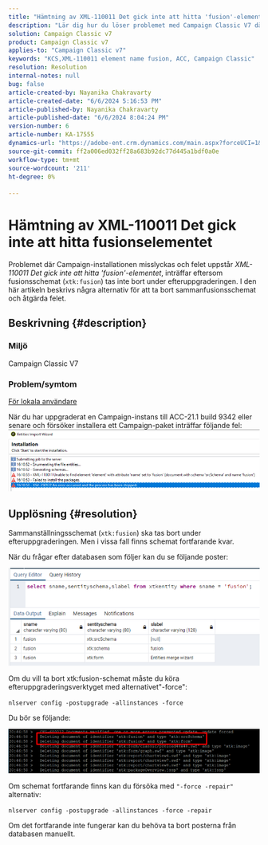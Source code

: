 ```yaml
---
title: "Hämtning av XML-110011 Det gick inte att hitta 'fusion'-elementet"
description: "Lär dig hur du löser problemet med Campaign Classic V7 där fusionsschemat (xtk:fusion) inte tas bort under efteruppgraderingen."
solution: Campaign Classic v7
product: Campaign Classic v7
applies-to: "Campaign Classic v7"
keywords: "KCS,XML-110011 element name fusion, ACC, Campaign Classic"
resolution: Resolution
internal-notes: null
bug: false
article-created-by: Nayanika Chakravarty
article-created-date: "6/6/2024 5:16:53 PM"
article-published-by: Nayanika Chakravarty
article-published-date: "6/6/2024 8:04:24 PM"
version-number: 6
article-number: KA-17555
dynamics-url: "https://adobe-ent.crm.dynamics.com/main.aspx?forceUCI=1&pagetype=entityrecord&etn=knowledgearticle&id=52aa2490-2824-ef11-840a-00224809adb3"
source-git-commit: ff2a006ed032ff28a683b92dc77d445a1bdf0a0e
workflow-type: tm+mt
source-wordcount: '211'
ht-degree: 0%

---
```


# Hämtning av XML-110011 Det gick inte att hitta fusionselementet


Problemet där Campaign-installationen misslyckas och felet uppstår *XML-110011 Det gick inte att hitta &#39;fusion&#39;-elementet*, inträffar eftersom fusionsschemat (`xtk:fusion`) tas inte bort under efteruppgraderingen. I den här artikeln beskrivs några alternativ för att ta bort sammanfusionsschemat och åtgärda felet.

## Beskrivning {#description}


### <b>Miljö</b>

Campaign Classic V7

### <b>Problem/symtom</b>

<u>För lokala användare</u>

När du har uppgraderat en Campaign-instans till ACC-21.1 build 9342 eller senare och försöker installera ett Campaign-paket inträffar följande fel:
<br>![](assets/___54aa2490-2824-ef11-840a-00224809adb3___.png)

## Upplösning {#resolution}


Sammanställningsschemat (`xtk:fusion`) ska tas bort under efteruppgraderingen. Men i vissa fall finns schemat fortfarande kvar.

När du frågar efter databasen som följer kan du se följande poster:

![](assets/5cf5ba8b-f838-ec11-b6e6-000d3a348885.png)

Om du vill ta bort xtk:fusion-schemat måste du köra efteruppgraderingsverktyget med alternativet&quot;-force&quot;:

`nlserver config -postupgrade -allinstances -force`

Du bör se följande:

![](assets/406e7298-f938-ec11-b6e6-000d3a348885.png)

Om schemat fortfarande finns kan du försöka med `"-force -repair"` alternativ:

`nlserver config -postupgrade -allinstances -force -repair`

Om det fortfarande inte fungerar kan du behöva ta bort posterna från databasen manuellt.
